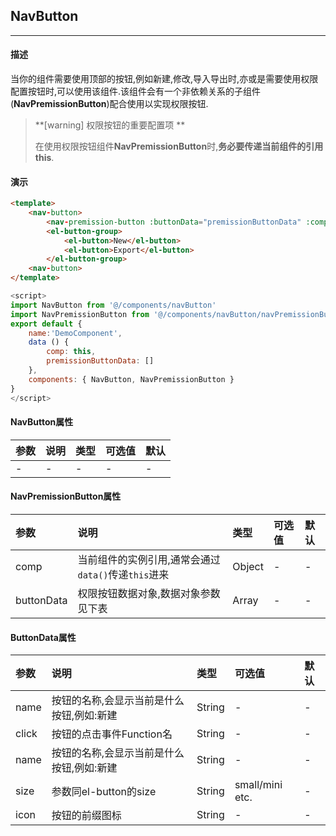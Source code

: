 ## NavButton

---

#### 描述

当你的组件需要使用顶部的按钮,例如新建,修改,导入导出时,亦或是需要使用权限配置按钮时,可以使用该组件.该组件会有一个非依赖关系的子组件(**NavPremissionButton**)配合使用以实现权限按钮.
> **[warning] 权限按钮的重要配置项 **
>
> 在使用权限按钮组件**NavPremissionButton**时,**务必要传递当前组件的引用this**.

#### 演示
```html
<template>
    <nav-button>
        <nav-premission-button :buttonData="premissionButtonData" :comp="comp" />
        <el-button-group>
            <el-button>New</el-button>
            <el-button>Export</el-button>
        </el-button-group>
    <nav-button>
</template>
```
```js
<script>
import NavButton from '@/components/navButton'
import NavPremissionButton from '@/components/navButton/navPremissionButton'
export default {
    name:'DemoComponent',
    data () {
        comp: this,
        premissionButtonData: []
    },
    components: { NavButton, NavPremissionButton }
}
</script>
```

#### NavButton属性

| 参数 | 说明 | 类型 | 可选值 | 默认 |
| :--- | :--- | :--- | :--- | :--- |
| - |-  |- | - |-  |


#### NavPremissionButton属性

| 参数 | 说明 | 类型 | 可选值 | 默认 |
| :--- | :--- | :--- | :--- | :--- |
| comp| 当前组件的实例引用,通常会通过```data()```传递```this```进来  | Object  | -  | - |
| buttonData| 权限按钮数据对象,数据对象参数见下表  | Array  | -  | - |

#### ButtonData属性

| 参数 | 说明 | 类型 | 可选值 | 默认 |
| :--- | :--- | :--- | :--- | :--- |
| name | 按钮的名称,会显示当前是什么按钮,例如:新建 | String | - | - |
| click | 按钮的点击事件Function名 | String | - | - |
| name | 按钮的名称,会显示当前是什么按钮,例如:新建 | String | - | - |
| size | 参数同el-button的size  | String  | small/mini  etc. | -  |
| icon | 按钮的前缀图标 | String  | -   | -  |













